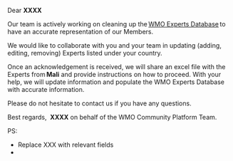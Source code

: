 Dear **XXXX**

Our team is actively working on cleaning up the [WMO Experts Database](https://contacts.wmo.int/all_members) to have an accurate representation of our Members. 

We would like to collaborate with you and your team in updating (adding, editing, removing) Experts listed under your country.  

Once an acknowledgement is received, we will share an excel file with the Experts from **Mali** and provide instructions on how to proceed. With your help, we will update information and populate the WMO Experts Database with accurate information. 

Please do not hesitate to contact us if you have any questions.  

Best regards, 
**XXXX** on behalf of the WMO Community Platform Team.

PS: 
- Replace XXX with relevant fields
- 